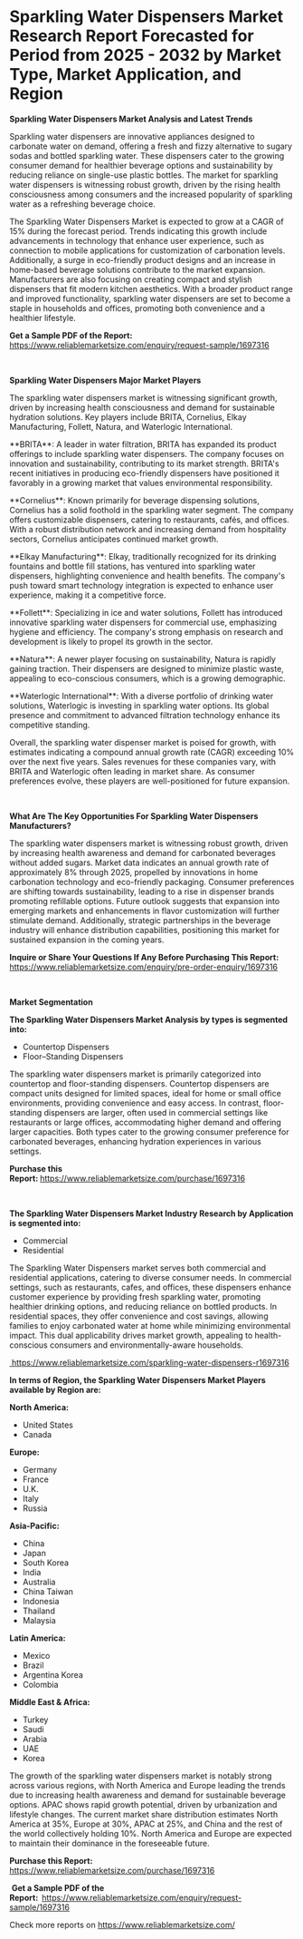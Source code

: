 <p><h1>Sparkling Water Dispensers Market Research Report Forecasted for Period from 2025 -  2032 by Market Type, Market Application, and Region</h1></p><p><strong>Sparkling Water Dispensers Market Analysis and Latest Trends</strong></p>
<p><p>Sparkling water dispensers are innovative appliances designed to carbonate water on demand, offering a fresh and fizzy alternative to sugary sodas and bottled sparkling water. These dispensers cater to the growing consumer demand for healthier beverage options and sustainability by reducing reliance on single-use plastic bottles. The market for sparkling water dispensers is witnessing robust growth, driven by the rising health consciousness among consumers and the increased popularity of sparkling water as a refreshing beverage choice.</p><p>The Sparkling Water Dispensers Market is expected to grow at a CAGR of 15% during the forecast period. Trends indicating this growth include advancements in technology that enhance user experience, such as connection to mobile applications for customization of carbonation levels. Additionally, a surge in eco-friendly product designs and an increase in home-based beverage solutions contribute to the market expansion. Manufacturers are also focusing on creating compact and stylish dispensers that fit modern kitchen aesthetics. With a broader product range and improved functionality, sparkling water dispensers are set to become a staple in households and offices, promoting both convenience and a healthier lifestyle.</p></p>
<p><strong>Get a Sample PDF of the Report:&nbsp;</strong> <a href="https://www.reliablemarketsize.com/enquiry/request-sample/1697316?utm_campaign=1133&utm_medium=2&utm_source=Github&utm_content=ia&utm_term=22022025&utm_id=sparkling-water-dispensers">https://www.reliablemarketsize.com/enquiry/request-sample/1697316</a></p>
<p>&nbsp;</p>
<p><strong>Sparkling Water Dispensers Major Market Players</strong></p>
<p><p>The sparkling water dispensers market is witnessing significant growth, driven by increasing health consciousness and demand for sustainable hydration solutions. Key players include BRITA, Cornelius, Elkay Manufacturing, Follett, Natura, and Waterlogic International.</p><p>**BRITA**: A leader in water filtration, BRITA has expanded its product offerings to include sparkling water dispensers. The company focuses on innovation and sustainability, contributing to its market strength. BRITA's recent initiatives in producing eco-friendly dispensers have positioned it favorably in a growing market that values environmental responsibility. </p><p>**Cornelius**: Known primarily for beverage dispensing solutions, Cornelius has a solid foothold in the sparkling water segment. The company offers customizable dispensers, catering to restaurants, cafés, and offices. With a robust distribution network and increasing demand from hospitality sectors, Cornelius anticipates continued market growth.</p><p>**Elkay Manufacturing**: Elkay, traditionally recognized for its drinking fountains and bottle fill stations, has ventured into sparkling water dispensers, highlighting convenience and health benefits. The company's push toward smart technology integration is expected to enhance user experience, making it a competitive force.</p><p>**Follett**: Specializing in ice and water solutions, Follett has introduced innovative sparkling water dispensers for commercial use, emphasizing hygiene and efficiency. The company's strong emphasis on research and development is likely to propel its growth in the sector.</p><p>**Natura**: A newer player focusing on sustainability, Natura is rapidly gaining traction. Their dispensers are designed to minimize plastic waste, appealing to eco-conscious consumers, which is a growing demographic.</p><p>**Waterlogic International**: With a diverse portfolio of drinking water solutions, Waterlogic is investing in sparkling water options. Its global presence and commitment to advanced filtration technology enhance its competitive standing.</p><p>Overall, the sparkling water dispenser market is poised for growth, with estimates indicating a compound annual growth rate (CAGR) exceeding 10% over the next five years. Sales revenues for these companies vary, with BRITA and Waterlogic often leading in market share. As consumer preferences evolve, these players are well-positioned for future expansion.</p></p>
<p>&nbsp;</p>
<p><strong>What Are The Key Opportunities For Sparkling Water Dispensers Manufacturers?</strong></p>
<p><p>The sparkling water dispensers market is witnessing robust growth, driven by increasing health awareness and demand for carbonated beverages without added sugars. Market data indicates an annual growth rate of approximately 8% through 2025, propelled by innovations in home carbonation technology and eco-friendly packaging. Consumer preferences are shifting towards sustainability, leading to a rise in dispenser brands promoting refillable options. Future outlook suggests that expansion into emerging markets and enhancements in flavor customization will further stimulate demand. Additionally, strategic partnerships in the beverage industry will enhance distribution capabilities, positioning this market for sustained expansion in the coming years.</p></p>
<p><strong>Inquire or Share Your Questions If Any Before Purchasing This Report:</strong> <a href="https://www.reliablemarketsize.com/enquiry/pre-order-enquiry/1697316?utm_campaign=1133&utm_medium=2&utm_source=Github&utm_content=ia&utm_term=22022025&utm_id=sparkling-water-dispensers">https://www.reliablemarketsize.com/enquiry/pre-order-enquiry/1697316</a></p>
<p>&nbsp;</p>
<p><strong>Market Segmentation</strong></p>
<p><strong>The Sparkling Water Dispensers Market Analysis by types is segmented into:</strong></p>
<p><ul><li>Countertop Dispensers</li><li>Floor–Standing Dispensers</li></ul></p>
<p><p>The sparkling water dispensers market is primarily categorized into countertop and floor-standing dispensers. Countertop dispensers are compact units designed for limited spaces, ideal for home or small office environments, providing convenience and easy access. In contrast, floor-standing dispensers are larger, often used in commercial settings like restaurants or large offices, accommodating higher demand and offering larger capacities. Both types cater to the growing consumer preference for carbonated beverages, enhancing hydration experiences in various settings.</p></p>
<p><strong>Purchase this Report:&nbsp;</strong><a href="https://www.reliablemarketsize.com/purchase/1697316?utm_campaign=1133&utm_medium=2&utm_source=Github&utm_content=ia&utm_term=22022025&utm_id=sparkling-water-dispensers">https://www.reliablemarketsize.com/purchase/1697316</a></p>
<p>&nbsp;</p>
<p><strong>The Sparkling Water Dispensers Market Industry Research by Application is segmented into:</strong></p>
<p><ul><li>Commercial</li><li>Residential</li></ul></p>
<p><p>The Sparkling Water Dispensers market serves both commercial and residential applications, catering to diverse consumer needs. In commercial settings, such as restaurants, cafes, and offices, these dispensers enhance customer experience by providing fresh sparkling water, promoting healthier drinking options, and reducing reliance on bottled products. In residential spaces, they offer convenience and cost savings, allowing families to enjoy carbonated water at home while minimizing environmental impact. This dual applicability drives market growth, appealing to health-conscious consumers and environmentally-aware households.</p></p>
<p><a href="https://www.reliablemarketsize.com/sparkling-water-dispensers-r1697316?utm_campaign=1133&utm_medium=2&utm_source=Github&utm_content=ia&utm_term=22022025&utm_id=sparkling-water-dispensers">&nbsp;https://www.reliablemarketsize.com/sparkling-water-dispensers-r1697316</a></p>
<p><strong>In terms of Region, the Sparkling Water Dispensers Market Players available by Region are:</strong></p>
<p>
    <p> <strong> North America: </strong>
        <ul>
            <li>United States</li>
            <li>Canada</li>
        </ul>
        </p> 
    <p> <strong> Europe: </strong>
        <ul>
            <li>Germany</li>
            <li>France</li>
            <li>U.K.</li>
            <li>Italy</li>
            <li>Russia</li>
        </ul>
        </p> 
    <p> <strong> Asia-Pacific: </strong>
        <ul>
            <li>China</li>
            <li>Japan</li>
            <li>South Korea</li>
            <li>India</li>
            <li>Australia</li>
            <li>China Taiwan</li>
            <li>Indonesia</li>
            <li>Thailand</li>
            <li>Malaysia</li>
        </ul>
        </p> 
    <p> <strong> Latin America: </strong>
        <ul>
            <li>Mexico</li>
            <li>Brazil</li>
            <li>Argentina Korea</li>
            <li>Colombia</li>
        </ul>
        </p> 
    <p> <strong> Middle East & Africa: </strong>
        <ul>
            <li>Turkey</li>
            <li>Saudi</li>
            <li>Arabia</li>
            <li>UAE</li>
            <li>Korea</li>
        </ul>
    </p>
    </p>
<p><p>The growth of the sparkling water dispensers market is notably strong across various regions, with North America and Europe leading the trends due to increasing health awareness and demand for sustainable beverage options. APAC shows rapid growth potential, driven by urbanization and lifestyle changes. The current market share distribution estimates North America at 35%, Europe at 30%, APAC at 25%, and China and the rest of the world collectively holding 10%. North America and Europe are expected to maintain their dominance in the foreseeable future.</p></p>
<p><strong>Purchase this Report: </strong><a href="https://www.reliablemarketsize.com/purchase/1697316?utm_campaign=1133&utm_medium=2&utm_source=Github&utm_content=ia&utm_term=22022025&utm_id=sparkling-water-dispensers">https://www.reliablemarketsize.com/purchase/1697316</a></p>
<p>&nbsp;<strong>Get a Sample PDF of the Report:&nbsp;&nbsp;</strong><a href="https://www.reliablemarketsize.com/enquiry/request-sample/1697316?utm_campaign=1133&utm_medium=2&utm_source=Github&utm_content=ia&utm_term=22022025&utm_id=sparkling-water-dispensers">https://www.reliablemarketsize.com/enquiry/request-sample/1697316</a></p>
<p><strong></strong></p>
<p>Check more reports on <a href="https://www.reliablemarketsize.com/?utm_campaign=1133&utm_medium=2&utm_source=Github&utm_content=ia&utm_term=22022025&utm_id=sparkling-water-dispensers">https://www.reliablemarketsize.com/</a></p>